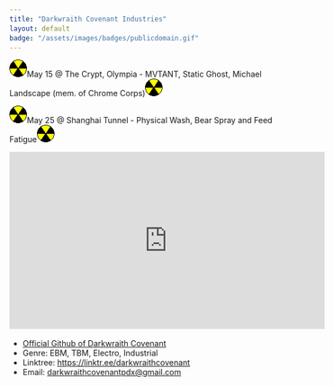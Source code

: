 ```yaml
---
title: "Darkwraith Covenant Industries"
layout: default
badge: "/assets/images/badges/publicdomain.gif"
---
```



<p><img src="./assets/images/gifcity/nuke.gif" class="responsive">May 15 @ The Crypt, Olympia - MVTANT, Static Ghost, Michael Landscape (mem. of Chrome Corps)<img src="./assets/images/gifcity/nuke.gif" class="responsive"></p>
<p><img src="./assets/images/gifcity/nuke.gif" class="responsive">May 25 @ Shanghai Tunnel - Physical Wash, Bear Spray and Feed Fatigue<img src="./assets/images/gifcity/nuke.gif" class="responsive"></p>

<div class="vidalign">
<iframe width="560" height="315" src="https://www.youtube.com/embed/3bP4ZFvVcy4" title="YouTube video player" frameborder="0" allow="accelerometer; autoplay; clipboard-write; encrypted-media; gyroscope; picture-in-picture; web-share" allowfullscreen></iframe>
</div>

<ul>
<li><a href="https://github.com/darkwraithcovenant">Official Github of Darkwraith Covenant</a></li>

<li>Genre: EBM, TBM, Electro, Industrial</li>

<li>Linktree: <a href="https://linktr.ee/darkwraithcovenant">https://linktr.ee/darkwraithcovenant</a></li> 

<li>Email: <a href="mailto:darkwraithcovenantpdx@gmail.com">darkwraithcovenantpdx@gmail.com</a></li>
</ul>

